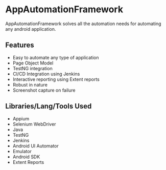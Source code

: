# AppAutomationFramework

  AppAutomationFramework solves all the automation needs for automating any android application.

## Features

  * Easy to automate any type of application
  * Page Object Model
  * TestNG integration
  * CI/CD Integration using Jenkins
  * Interactive reporting using Extent reports
  * Robust in nature
  * Screenshot capture on failure
  
## Libraries/Lang/Tools Used

  * Appium
  * Selenium WebDriver
  * Java
  * TestNG
  * Jenkins
  * Android UI Automator
  * Emulator
  * Android SDK
  * Extent Reports
